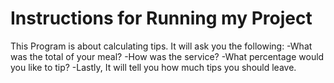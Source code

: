 # Instructions for Running my Project

This Program is about calculating tips.
It will ask you the following:
-What was the total of your meal?
-How was the service?
-What percentage would you like to tip?
-Lastly, It will tell you how much tips you should leave.
